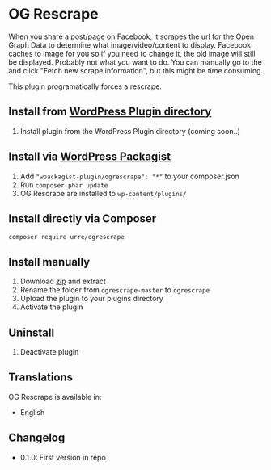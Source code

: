 # OG Rescrape

When you share a post/page on Facebook, it scrapes the url for the Open Graph Data to determine what image/video/content to display. Facebook caches to image for you so if you need to change it, the old image will still be displayed. Probably not what you want to do. You can manually go to the [](https://developers.facebook.com/tools/debug/) and click "Fetch new scrape information", but this might be time consuming.

This plugin programatically forces a rescrape.

## Install from [WordPress Plugin directory](https://wordpress.org/plugins/ogrescrape/)
1. Install plugin from the WordPress Plugin directory (coming soon..)

## Install via [WordPress Packagist](http://wpackagist.org/)
1. Add ``"wpackagist-plugin/ogrescrape": "*"`` to your composer.json
3. Run ``composer.phar update``
4. OG Rescrape are installed to ``wp-content/plugins/``

## Install directly via Composer
	
	composer require urre/ogrescrape

## Install manually
1. Download [zip](https://github.com/urre/ogrescrape/archive/master.zip) and extract
2. Rename the folder from `ogrescrape-master` to `ogrescrape`
3. Upload the plugin to your plugins directory
4. Activate the plugin

## Uninstall
1. Deactivate plugin

## Translations
OG Rescrape is available in:

+ English

## Changelog
+ 0.1.0: First version in repo